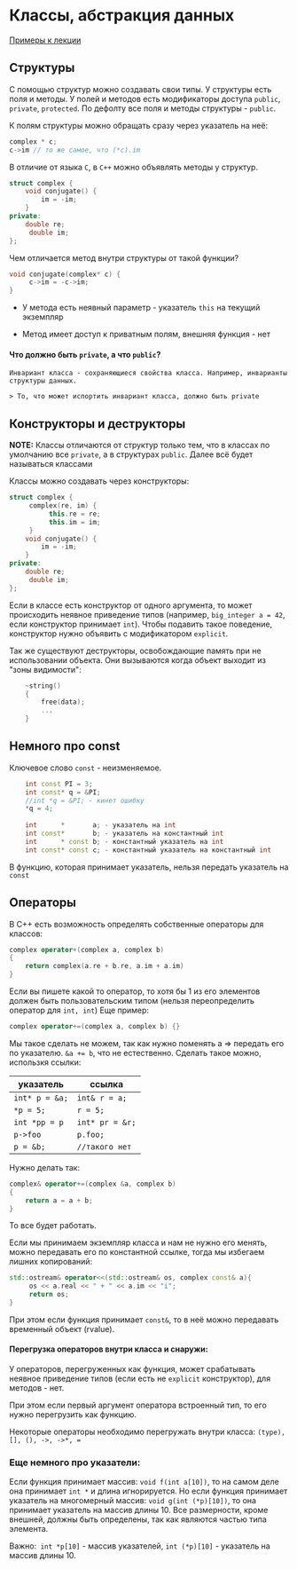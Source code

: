 # Классы, абстракция данных
[Примеры к лекции](https://github.com/sorokin/cpp-course/blob/gh-pages/demos/string-demo/main.cpp)

## Структуры

С помощью структур можно создавать свои типы. У структуры есть поля и методы. У полей и методов есть модификаторы доступа `public`, `private`, `protected`. По дефолту все поля и методы структуры - `public`.

К полям структуры можно обращать сразу через указатель на неё:

```c++
complex * c;
c->im // то же самое, что (*c).im
```

В отличие от языка `C`, в `C++` можно объявлять методы у структур.

```c++
struct complex {
	void conjugate() {	
		im = -im;
	}
private:
	double re;
     double im;
};
```
Чем отличается метод внутри структуры от такой функции?

```C++
void conjugate(complex* c) {
     c->im = -c->im; 
}
```

- У метода есть неявный параметр - указатель `this` на текущий экземпляр

- Метод имеет доступ к приватным полям, внешняя функция - нет

#### Что должно быть `private`, а что `public`?

	Инвариант класса - сохраняющиеся свойства класса. Например, инварианты структуры данных.
	
	> То, что может испортить инвариант класса, должно быть private

## Конструкторы и деструкторы
**NOTE:** Классы отличаются от структур только тем, что в классах по умолчанию все `private`, а в структурах `public`. Далее всё будет называться классами

Классы можно создавать через конструкторы:

```c++
struct complex {
     complex(re, im) {
          this.re = re;
          this.im = im;
     }
	void conjugate() {	
		im = -im;
	}
private:
	double re;
     double im;
};
```
Если в классе есть конструктор от одного аргумента, то может происходить неявное приведение типов (например, `big_integer a = 42`, если конструктор принимает `int`). Чтобы подавить такое поведение, конструктор нужно объявить с модификатором `explicit`.  

Так же существуют деструкторы, освобождающие память при не использовании объекта. Они вызываются когда объект выходит из "зоны видимости":

```C++
	~string()
	{
		free(data);
		...
	}
```
## Немного про const

Ключевое слово `const` - неизменяемое.
```c++
	int const PI = 3;
	int const* q = &PI; 
	//int *q = &PI; - кинет ошибку
	*q = 4;
	
	int		 *		 a; - указатель на int
	int	const*		 b; - указатель на константный int
	int		 * const b; - константный указатель на int
	int const* const c; - константный указатель на константный int
```

В функцию, которая принимает указатель, нельзя передать указатель на `const`

## Операторы

В С++ есть возможность определять собственные операторы для классов:
```c++
complex operator+(complex a, complex b)
{
	return complex(a.re + b.re, a.im + a.im)
}
```
Если вы пишете какой то оператор, то хотя бы 1 из его элементов должен быть пользовательским типом (нельзя переопределить оператор для `int, int`)
Еще пример:

```c++
complex operator+=(complex a, complex b) {}
```
Мы такое сделать не можем, так как нужно поменять а => передать его по указателю. `&a += b`, что не естественно.
Сделать такое можно, использкя ссылки:


|указатель		|	ссылка			|
|---------------|-------------------|
|`int* p = &a;`	|	`int& r = a;`	|
|`*p = 5;`		|	`r = 5;`		|
|`int *pp = p`	|	`int* pr = &r;`	|
|`p->foo`|	`p.foo;`	|
|`p = &b;`		|	`//такого нет`	|
Нужно делать так:
```c++
complex& operator+=(complex &a, complex b)
{
	return a = a + b;
}
```
То все будет работать.

Если мы принимаем экземпляр класса и нам не нужно его менять, можно передавать его по константной ссылке, тогда мы избегаем лишних копирований:

```C++
std::ostream& operator<<(std::ostream& os, complex const& a){
     os << a.real << " + " << a.im << "i";
     return os;
}
```

При этом если функция принимает `const&`, то в неё можно передавать временный объект (rvalue). 

#### Перегрузка операторов внутри класса и снаружи:

У операторов, перегруженных как функция, может срабатывать неявное приведение типов (если есть не `explicit` конструктор), для методов - нет.

При этом если первый аргумент оператора встроенный тип, то его нужно перегрузить как функцию.

Некоторые операторы необходимо перегружать внутри класса: `(type), [], (), ->, ->*, =`

### Еще немного про указатели:

Если функция принимает массив: `void f(int a[10])`, то на самом деле она принимает `int *` и длина игнорируется.
Но если функция принимает указатель на многомерный массив: `void g(int (*p)[10])`, то она принимает указатель на массив длины 10. Все размерности, кроме внешней, должны быть определены, так как являются частью типа элемента.

Важно:` int *p[10]` - массив указателей, `int (*p)[10]` - указатель на массив длины 10.
